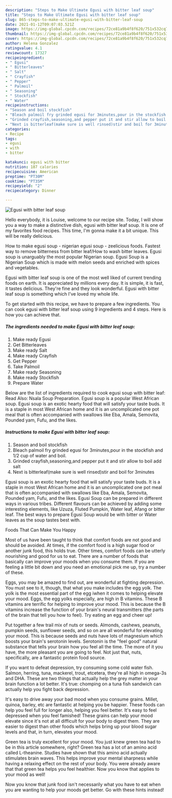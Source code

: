 ```yaml
---
description: "Steps to Make Ultimate Egusi with bitter leaf soup"
title: "Steps to Make Ultimate Egusi with bitter leaf soup"
slug: 865-steps-to-make-ultimate-egusi-with-bitter-leaf-soup
date: 2021-01-12T09:07:03.521Z
image: https://img-global.cpcdn.com/recipes/72ce81a9b4f8f620/751x532cq70/egusi-with-bitter-leaf-soup-recipe-main-photo.jpg
thumbnail: https://img-global.cpcdn.com/recipes/72ce81a9b4f8f620/751x532cq70/egusi-with-bitter-leaf-soup-recipe-main-photo.jpg
cover: https://img-global.cpcdn.com/recipes/72ce81a9b4f8f620/751x532cq70/egusi-with-bitter-leaf-soup-recipe-main-photo.jpg
author: Helena Gonzalez
ratingvalue: 4.1
reviewcount: 17327
recipeingredient:
- " Egusi"
- " Bitterleaves"
- " Salt"
- " Crayfish"
- " Pepper"
- " Palmoil"
- " Seasoning"
- " Stockfish"
- " Water"
recipeinstructions:
- "Season and boil stockfish"
- "Bleach palmoil fry grinded egusi for 3minutes,pour in the stockfish and 1/2 cup of water and boil."
- "Grinded crayfish,seasoning,and pepper put it and stir allow to boil add salt"
- "Next is bitterleaf(make sure is well rinsed)stir and boil for 3minutes"
categories:
- Recipe
tags:
- egusi
- with
- bitter

katakunci: egusi with bitter 
nutrition: 187 calories
recipecuisine: American
preptime: "PT30M"
cooktime: "PT35M"
recipeyield: "2"
recipecategory: Dinner

---
```



![Egusi with bitter leaf soup](https://img-global.cpcdn.com/recipes/72ce81a9b4f8f620/751x532cq70/egusi-with-bitter-leaf-soup-recipe-main-photo.jpg)

Hello everybody, it is Louise, welcome to our recipe site. Today, I will show you a way to make a distinctive dish, egusi with bitter leaf soup. It is one of my favorites food recipes. This time, I'm gonna make it a bit unique. This will be really delicious.

How to make egusi soup - nigerian egusi soup - zeelicious foods. Fastest way to remove bitterness from bitter leaf/How to wash bitter leaves. Egusi soup is unarguably the most popular Nigerian soup. Egusi Soup is a Nigerian Soup which is made with melon seeds and enriched with spices and vegetables.

Egusi with bitter leaf soup is one of the most well liked of current trending foods on earth. It is appreciated by millions every day. It is simple, it is fast, it tastes delicious. They're fine and they look wonderful. Egusi with bitter leaf soup is something which I've loved my whole life.


To get started with this recipe, we have to prepare a few ingredients. You can cook egusi with bitter leaf soup using 9 ingredients and 4 steps. Here is how you can achieve that.

<!--inarticleads1-->

##### The ingredients needed to make Egusi with bitter leaf soup:

1. Make ready  Egusi
1. Get  Bitterleaves
1. Make ready  Salt
1. Make ready  Crayfish
1. Get  Pepper
1. Take  Palmoil
1. Make ready  Seasoning
1. Make ready  Stockfish
1. Prepare  Water


Below are the list of ingredients required to cook egusi soup with bitter leaf: Read Also: Nsala Soup Preparation. Egusi soup is a popular West African soup. Egusi soup is an exotic hearty food that will satisfy your taste buds. It is a staple in most West African home and it is an uncomplicated one pot meal that is often accompanied with swallows like Eba, Amala, Semovita, Pounded yam, Fufu, and the likes. 

<!--inarticleads2-->

##### Instructions to make Egusi with bitter leaf soup:

1. Season and boil stockfish
1. Bleach palmoil fry grinded egusi for 3minutes,pour in the stockfish and 1/2 cup of water and boil.
1. Grinded crayfish,seasoning,and pepper put it and stir allow to boil add salt
1. Next is bitterleaf(make sure is well rinsed)stir and boil for 3minutes


Egusi soup is an exotic hearty food that will satisfy your taste buds. It is a staple in most West African home and it is an uncomplicated one pot meal that is often accompanied with swallows like Eba, Amala, Semovita, Pounded yam, Fufu, and the likes. Egusi Soup can be prepared in different ways in various tribes. Different flavours can be achieved by adding some interesting elements, like Uzuza, Fluted Pumpkin, Water leaf, Afang or bitter leaf. The best ways to prepare Egusi Soup would be with bitter or Water leaves as the soup tastes best with. 

Foods That Can Make You Happy


Most of us have been taught to think that comfort foods are not good and should be avoided. At times, if the comfort food is a high sugar food or another junk food, this holds true. Other times, comfort foods can be utterly nourishing and good for us to eat. There are a number of foods that basically can improve your moods when you consume them. If you are feeling a little bit down and you need an emotional pick me up, try a number of these.

Eggs, you may be amazed to find out, are wonderful at fighting depression. You must see to it, though, that what you make includes the egg yolk. The yolk is the most essential part of the egg iwhen it comes to helping elevate your mood. Eggs, the egg yolks especially, are high in B vitamins. These B vitamins are terrific for helping to improve your mood. This is because the B vitamins increase the function of your brain's neural transmitters (the parts of the brain that tell you how to feel). Try eating an egg and cheer up!

Put together a few trail mix of nuts or seeds. Almonds, cashews, peanuts, pumpkin seeds, sunflower seeds, and so on are all wonderful for elevating your mood. This is because seeds and nuts have lots of magnesium which boosts your brain's serotonin levels. Serotonin is the "feel good" natural substance that tells your brain how you feel all the time. The more of it you have, the more pleasant you are going to feel. Not just that, nuts, specifically, are a fantastic protein food source.

If you want to defeat depression, try consuming some cold water fish. Salmon, herring, tuna, mackerel, trout, etcetera, they're all high in omega-3s and DHA. These are two things that actually help the grey matter in your brain function a lot better. It's true: chomping on a tuna fish sandwich can actually help you fight back depression. 

It's easy to drive away your bad mood when you consume grains. Millet, quinoa, barley, etc are fantastic at helping you be happier. These foods can help you feel full for longer also, helping you feel better. It's easy to feel depressed when you feel famished! These grains can help your mood elevate since it's not at all difficult for your body to digest them. They are easier to digest than other foods which helps bring up your blood sugar levels and that, in turn, elevates your mood.

Green tea is truly excellent for your mood. You just knew green tea had to be in this article somewhere, right? Green tea has a lot of an amino acid called L-theanine. Studies have shown that this amino acid actually stimulates brain waves. This helps improve your mental sharpness while having a relaxing effect on the rest of your body. You were already aware that that green tea helps you feel healthier. Now you know that applies to your mood as well!

Now you know that junk food isn't necessarily what you have to eat when you are wanting to help your moods get better. Go  with  these hints  instead!

